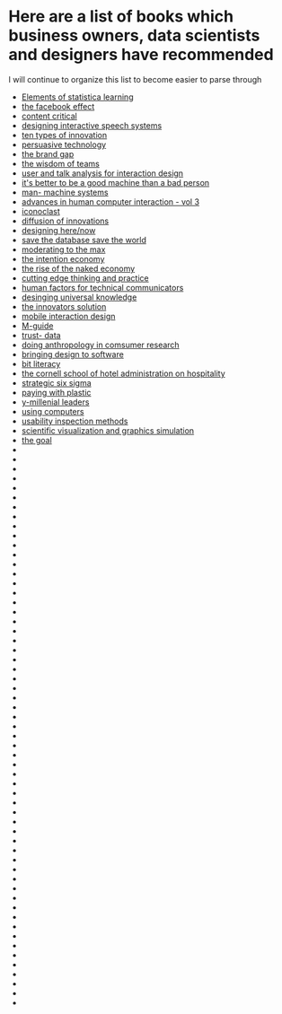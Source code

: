 # Here are a list of books which business owners, data scientists and designers have recommended

I will continue to organize this list to become easier to parse through

- [Elements of statistica learning](https://web.stanford.edu/~hastie/ElemStatLearn/printings/ESLII_print12.pdf)
- [the facebook effect](https://www.amazon.com/Facebook-Effect-Inside-Company-Connecting/dp/1439102120/ref=sr_1_1?ie=UTF8&qid=1506465203&sr=8-1&keywords=the+facebook+effect)
- [content critical](https://www.amazon.com/Identifying-Critical-Content-Techniques-Essentials/dp/1941112005/ref=sr_1_3?s=books&ie=UTF8&qid=1506465234&sr=1-3&keywords=content+critical)
- [designing interactive speech systems](https://www.amazon.com/Designing-Interactive-Speech-Systems-Testing/dp/3540760482/ref=sr_1_1?s=books&ie=UTF8&qid=1506465338&sr=1-1&keywords=designing+interactive+speech+systems)
- [ten types of innovation]()
- [persuasive technology](https://www.amazon.com/Persuasive-Technology-Computers-Interactive-Technologies/dp/1558606432/ref=sr_1_1?s=books&ie=UTF8&qid=1506465399&sr=1-1&keywords=persuasive+technology)
- [the brand gap](https://www.amazon.com/Brand-Gap-Distance-Business-Strategy/dp/0321348109/ref=sr_1_1?s=books&ie=UTF8&qid=1506465446&sr=1-1&keywords=marty+neumeier)
- [the wisdom of teams]()
- [user and talk analysis for interaction design]()
- [it's better to be a good machine than a bad person]()
- [man- machine systems]()
- [advances in human computer interaction - vol 3]()
- [iconoclast]()
- [diffusion of innovations]()
- [designing here/now]()
- [save the database save the world]()
- [moderating to the max]()
- [the intention economy]()
- [the rise of the naked economy]()
- [cutting edge thinking and practice]()
- [human factors for technical communicators]()
- [desinging universal knowledge]()
- [the innovators solution]()
- [mobile interaction design]()
- [M-guide]()
- [trust- data]()
- [doing anthropology in comsumer research]()
- [bringing design to software]()
- [bit literacy]()
- [the cornell school of hotel administration on hospitality]()
- [strategic six sigma]()
- [paying with plastic]()
- [y-millenial leaders]()
- [using computers]()
- [usability inspection methods]()
- [scientific visualization and graphics simulation]()
- [the goal]()
- []()
- []()
- []()
- []()
- []()
- []()
- []()
- []()
- []()
- []()
- []()
- []()
- []()
- []()
- []()
- []()
- []()
- []()
- []()
- []()
- []()
- []()
- []()
- []()
- []()
- []()
- []()
- []()
- []()
- []()
- []()
- []()
- []()
- []()
- []()
- []()
- []()
- []()
- []()
- []()
- []()
- []()
- []()
- []()
- []()
- []()
- []()
- []()
- []()
- []()
- []()
- []()
- []()
- []()
- []()
- []()
- []()
- []()
- []()

